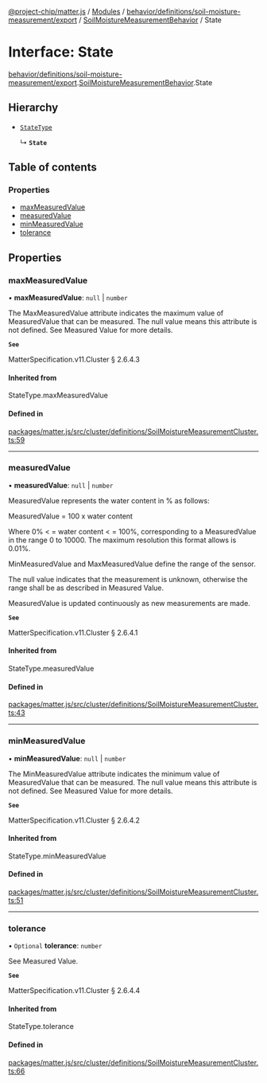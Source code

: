 [@project-chip/matter.js](../README.md) / [Modules](../modules.md) / [behavior/definitions/soil-moisture-measurement/export](../modules/behavior_definitions_soil_moisture_measurement_export.md) / [SoilMoistureMeasurementBehavior](../modules/behavior_definitions_soil_moisture_measurement_export.SoilMoistureMeasurementBehavior.md) / State

# Interface: State

[behavior/definitions/soil-moisture-measurement/export](../modules/behavior_definitions_soil_moisture_measurement_export.md).[SoilMoistureMeasurementBehavior](../modules/behavior_definitions_soil_moisture_measurement_export.SoilMoistureMeasurementBehavior.md).State

## Hierarchy

- [`StateType`](../modules/behavior_definitions_soil_moisture_measurement_export._internal_.md#statetype)

  ↳ **`State`**

## Table of contents

### Properties

- [maxMeasuredValue](behavior_definitions_soil_moisture_measurement_export.SoilMoistureMeasurementBehavior.State.md#maxmeasuredvalue)
- [measuredValue](behavior_definitions_soil_moisture_measurement_export.SoilMoistureMeasurementBehavior.State.md#measuredvalue)
- [minMeasuredValue](behavior_definitions_soil_moisture_measurement_export.SoilMoistureMeasurementBehavior.State.md#minmeasuredvalue)
- [tolerance](behavior_definitions_soil_moisture_measurement_export.SoilMoistureMeasurementBehavior.State.md#tolerance)

## Properties

### maxMeasuredValue

• **maxMeasuredValue**: ``null`` \| `number`

The MaxMeasuredValue attribute indicates the maximum value of MeasuredValue that can be measured. The
null value means this attribute is not defined. See Measured Value for more details.

**`See`**

MatterSpecification.v11.Cluster § 2.6.4.3

#### Inherited from

StateType.maxMeasuredValue

#### Defined in

[packages/matter.js/src/cluster/definitions/SoilMoistureMeasurementCluster.ts:59](https://github.com/project-chip/matter.js/blob/c0d55745d5279e16fdfaa7d2c564daa31e19c627/packages/matter.js/src/cluster/definitions/SoilMoistureMeasurementCluster.ts#L59)

___

### measuredValue

• **measuredValue**: ``null`` \| `number`

MeasuredValue represents the water content in % as follows:

MeasuredValue = 100 x water content

Where 0% < = water content < = 100%, corresponding to a MeasuredValue in the range 0 to 10000. The
maximum resolution this format allows is 0.01%.

MinMeasuredValue and MaxMeasuredValue define the range of the sensor.

The null value indicates that the measurement is unknown, otherwise the range shall be as described in
Measured Value.

MeasuredValue is updated continuously as new measurements are made.

**`See`**

MatterSpecification.v11.Cluster § 2.6.4.1

#### Inherited from

StateType.measuredValue

#### Defined in

[packages/matter.js/src/cluster/definitions/SoilMoistureMeasurementCluster.ts:43](https://github.com/project-chip/matter.js/blob/c0d55745d5279e16fdfaa7d2c564daa31e19c627/packages/matter.js/src/cluster/definitions/SoilMoistureMeasurementCluster.ts#L43)

___

### minMeasuredValue

• **minMeasuredValue**: ``null`` \| `number`

The MinMeasuredValue attribute indicates the minimum value of MeasuredValue that can be measured. The
null value means this attribute is not defined. See Measured Value for more details.

**`See`**

MatterSpecification.v11.Cluster § 2.6.4.2

#### Inherited from

StateType.minMeasuredValue

#### Defined in

[packages/matter.js/src/cluster/definitions/SoilMoistureMeasurementCluster.ts:51](https://github.com/project-chip/matter.js/blob/c0d55745d5279e16fdfaa7d2c564daa31e19c627/packages/matter.js/src/cluster/definitions/SoilMoistureMeasurementCluster.ts#L51)

___

### tolerance

• `Optional` **tolerance**: `number`

See Measured Value.

**`See`**

MatterSpecification.v11.Cluster § 2.6.4.4

#### Inherited from

StateType.tolerance

#### Defined in

[packages/matter.js/src/cluster/definitions/SoilMoistureMeasurementCluster.ts:66](https://github.com/project-chip/matter.js/blob/c0d55745d5279e16fdfaa7d2c564daa31e19c627/packages/matter.js/src/cluster/definitions/SoilMoistureMeasurementCluster.ts#L66)
